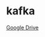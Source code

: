 # kafka

[Google Drive](https://drive.google.com/drive/folders/1xJ8G3SRPG9cYWfBchHIprJ09VoKZzo_p?usp=sharing)
